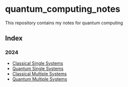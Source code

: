 # quantum_computing_notes
This repository contains my notes for quantum computing



## Index

### 2024

- [Classical Single Systems](./2024/100_SS_Classical_Information)
- [Quantum Single Systems](./2024/101_SS_Quantum_Information.md)
- [Classical Multiple Systems](./2024/131_MS_Classical_Information.md)
- [Quantum Multiple Systems](./2024/132_MS_Quantum_Information.md)